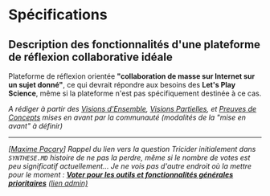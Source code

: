 Spécifications
==============

Description des fonctionnalités d'une plateforme de réflexion collaborative idéale
----------------------------------------------------------------------------------

Plateforme de réflexion orientée **"collaboration de masse sur Internet sur un sujet donné"**,
ce qui devrait répondre aux besoins des **Let's Play Science**, même si la plateforme n'est pas spécifiquement destinée à ce cas.


*A rédiger à partir des [Visions d'Ensemble](VE), [Visions Partielles](VP), et [Preuves de Concepts](POC.html) mises en avant par la communauté (modalités de la "mise en avant" à définir)*

-----------------------------------------

_[[Maxime Pacary](https://github.com/Frosty-Z)] Rappel du lien vers la question Tricider initialement dans `SYNTHESE.MD` histoire de ne pas la perdre, même si le nombre de votes est peu significatif actuellement... Je ne vois pas d'autre endroit où la mettre pour le moment :
**[Voter pour les outils et fonctionnalités générales prioritaires](http://www.tricider.com/brainstorming/2vvPwC7VeKt)** [(lien admin)](https://www.tricider.com/admin/2vvPwC7VeKt/2wRDRxsHv8f)_
